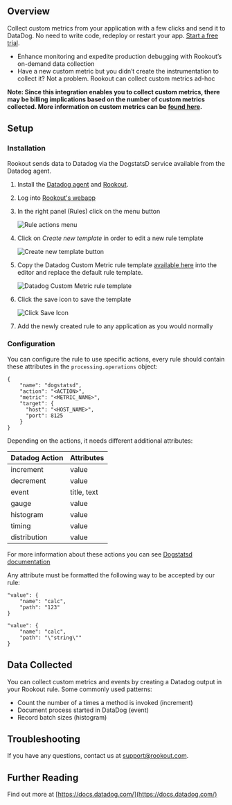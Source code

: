 ## Overview

Collect custom metrics from your application with a few clicks and send it to DataDog. No need to write code, redeploy or restart your app. [Start a free trial](https://www.rookout.com/join-our-early-adopters-plan/).

* Enhance monitoring and expedite production debugging with Rookout’s on-demand data collection
* Have a new custom metric but you didn’t create the instrumentation to collect it? Not a problem. Rookout can collect custom metrics ad-hoc

**Note: Since this integration enables you to collect custom metrics, there may be billing implications based on the number of custom metrics collected. More information on custom metrics can be [found here](https://docs.datadoghq.com/getting_started/custom_metrics/).**

## Setup

### Installation

Rookout sends data to Datadog via the DogstatsD service available from the Datadog agent.

1. Install the [Datadog agent](https://docs.datadoghq.com/agent/) and [Rookout](https://docs.rookout.com/docs/getting-started.html).

2. Log into [Rookout's webapp](https://app.rookout.com)

3. In the right panel (Rules) click on the menu button

    ![Rule actions menu](https://raw.githubusercontent.com/DataDog/IntegrationTemplate/dhruv/rookout/images/click_rule_action.png)

4. Click on *Create new template* in order to edit a new rule template

    ![Create new template button](https://raw.githubusercontent.com/DataDog/IntegrationTemplate/dhruv/rookout/images/click_new_template.png)

5. Copy the Datadog Custom Metric rule template [available here](https://raw.githubusercontent.com/DataDog/IntegrationTemplate/dhruv/rookout/rule-template.json) into the editor and replace the default rule template.

    ![Datadog Custom Metric rule template](https://raw.githubusercontent.com/DataDog/IntegrationTemplate/dhruv/rookout/images/datadog_rule_template.png)

6. Click the save icon to save the template

    ![Click Save Icon](https://raw.githubusercontent.com/DataDog/IntegrationTemplate/dhruv/rookout/images/click_save.png)

7. Add the newly created rule to any application as you would normally

### Configuration

You can configure the rule to use specific actions, every rule should contain these attributes in the `processing.operations` object:

```
{
    "name": "dogstatsd",
    "action": "<ACTION>",
    "metric": "<METRIC_NAME>",
    "target": {
      "host": "<HOST_NAME>",
      "port": 8125
    }
}
```

Depending on the actions, it needs different additional attributes:

| Datadog Action |  Attributes |
|----------------|-------------|
|    increment   | value       |
|    decrement   | value       |
|      event     | title, text |
|      gauge     | value       |
|    histogram   | value       |
|     timing     | value       |
|  distribution  | value       |

For more information about these actions you can see [Dogstatsd documentation](https://docs.datadoghq.com/developers/dogstatsd/)

Any attribute must be formatted the following way to be accepted by our rule:

```
"value": {
    "name": "calc",
    "path": "123"
}
```

```
"value": {
    "name": "calc",
    "path": "\"string\""
}
```

## Data Collected
You can collect custom metrics and events by creating a Datadog output in your Rookout rule. Some commonly used patterns:
* Count the number of a times a method is invoked (increment)
* Document process started in DataDog (event)
* Record batch sizes (histogram)

## Troubleshooting
If you have any questions, contact us at support@rookout.com.

## Further Reading
Find out more at [https://docs.datadog.com/](https://docs.datadog.com/)
